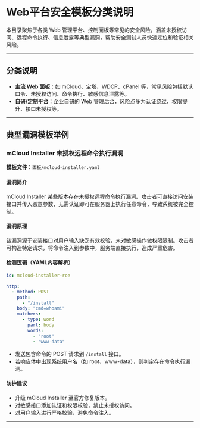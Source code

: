 # Web平台安全模板分类说明

本目录聚焦于各类 Web 管理平台、控制面板等常见的安全风险，涵盖未授权访问、远程命令执行、信息泄露等典型漏洞，帮助安全测试人员快速定位和验证相关风险。

---

## 分类说明

- **主流 Web 面板**：如 mCloud、宝塔、WDCP、cPanel 等，常见风险包括默认口令、未授权访问、命令执行、敏感信息泄露等。
- **自研/定制平台**：企业自研的 Web 管理后台，风险点多为认证绕过、权限提升、接口未授权等。

---

## 典型漏洞模板举例

### mCloud Installer 未授权远程命令执行漏洞

**模板文件**：`面板/mcloud-installer.yaml`

#### 漏洞简介

mCloud Installer 某些版本存在未授权远程命令执行漏洞。攻击者可直接访问安装接口并传入恶意参数，无需认证即可在服务器上执行任意命令，导致系统被完全控制。

#### 漏洞原理

该漏洞源于安装接口对用户输入缺乏有效校验，未对敏感操作做权限限制。攻击者可构造特定请求，将命令注入到参数中，服务端直接执行，造成严重危害。

#### 检测逻辑（YAML内容解析）

```yaml
id: mcloud-installer-rce

http:
  - method: POST
    path:
      - "/install"
    body: "cmd=whoami"
    matchers:
      - type: word
        part: body
        words:
          - "root"
          - "www-data"
```

- 发送包含命令的 POST 请求到 `/install` 接口。
- 若响应体中出现系统用户名（如 root、www-data），则判定存在命令执行漏洞。

#### 防护建议

- 升级 mCloud Installer 至官方修复版本。
- 对敏感接口添加认证和权限校验，禁止未授权访问。
- 对用户输入进行严格校验，避免命令注入。

---